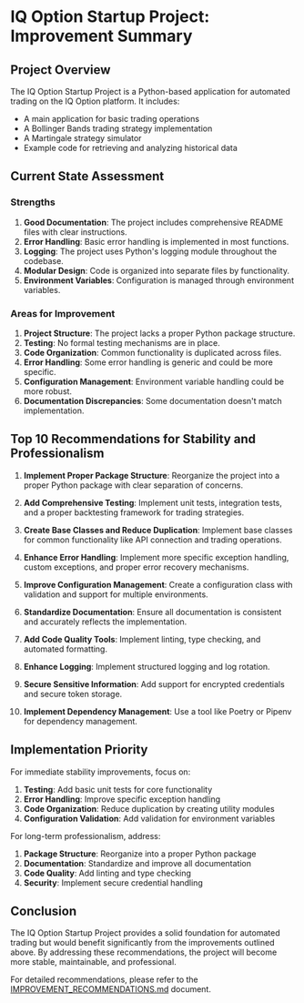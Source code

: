 # IQ Option Startup Project: Improvement Summary

## Project Overview

The IQ Option Startup Project is a Python-based application for automated trading on the IQ Option platform. It includes:

- A main application for basic trading operations
- A Bollinger Bands trading strategy implementation
- A Martingale strategy simulator
- Example code for retrieving and analyzing historical data

## Current State Assessment

### Strengths

1. **Good Documentation**: The project includes comprehensive README files with clear instructions.
2. **Error Handling**: Basic error handling is implemented in most functions.
3. **Logging**: The project uses Python's logging module throughout the codebase.
4. **Modular Design**: Code is organized into separate files by functionality.
5. **Environment Variables**: Configuration is managed through environment variables.

### Areas for Improvement

1. **Project Structure**: The project lacks a proper Python package structure.
2. **Testing**: No formal testing mechanisms are in place.
3. **Code Organization**: Common functionality is duplicated across files.
4. **Error Handling**: Some error handling is generic and could be more specific.
5. **Configuration Management**: Environment variable handling could be more robust.
6. **Documentation Discrepancies**: Some documentation doesn't match implementation.

## Top 10 Recommendations for Stability and Professionalism

1. **Implement Proper Package Structure**: Reorganize the project into a proper Python package with clear separation of concerns.

2. **Add Comprehensive Testing**: Implement unit tests, integration tests, and a proper backtesting framework for trading strategies.

3. **Create Base Classes and Reduce Duplication**: Implement base classes for common functionality like API connection and trading operations.

4. **Enhance Error Handling**: Implement more specific exception handling, custom exceptions, and proper error recovery mechanisms.

5. **Improve Configuration Management**: Create a configuration class with validation and support for multiple environments.

6. **Standardize Documentation**: Ensure all documentation is consistent and accurately reflects the implementation.

7. **Add Code Quality Tools**: Implement linting, type checking, and automated formatting.

8. **Enhance Logging**: Implement structured logging and log rotation.

9. **Secure Sensitive Information**: Add support for encrypted credentials and secure token storage.

10. **Implement Dependency Management**: Use a tool like Poetry or Pipenv for dependency management.

## Implementation Priority

For immediate stability improvements, focus on:

1. **Testing**: Add basic unit tests for core functionality
2. **Error Handling**: Improve specific exception handling
3. **Code Organization**: Reduce duplication by creating utility modules
4. **Configuration Validation**: Add validation for environment variables

For long-term professionalism, address:

1. **Package Structure**: Reorganize into a proper Python package
2. **Documentation**: Standardize and improve all documentation
3. **Code Quality**: Add linting and type checking
4. **Security**: Implement secure credential handling

## Conclusion

The IQ Option Startup Project provides a solid foundation for automated trading but would benefit significantly from the improvements outlined above. By addressing these recommendations, the project will become more stable, maintainable, and professional.

For detailed recommendations, please refer to the [IMPROVEMENT_RECOMMENDATIONS.md](IMPROVEMENT_RECOMMENDATIONS.md) document.